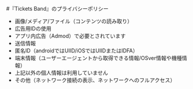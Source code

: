 #『Tickets Band』のプライバシーポリシー

- 画像/メディア/ファイル（コンテンツの読み取り）
- 広告用IDの使用
 - アプリ内広告（Admod）で必要とされています
 - 送信情報
  - 匿名ID（androidではUIID/iOSではUIIDまたはIDFA）
  - 端末情報（ユーザーエージェントから取得できる情報/OSver情報や機種情報）
 - 上記以外の個人情報は利用していません
- その他（ネットワーク接続の表示、ネットワークへのフルアクセス）
